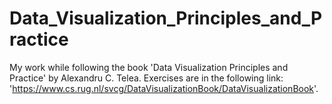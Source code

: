 # Data_Visualization_Principles_and_Practice
My work while following the book 'Data Visualization Principles and Practice' by Alexandru C. Telea.
Exercises are in the following link: 'https://www.cs.rug.nl/svcg/DataVisualizationBook/DataVisualizationBook'.
